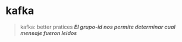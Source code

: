 # kafka
>kafka: better pratices
>***El grupo-id nos permite determinar cual mensaje fueron leidos***
